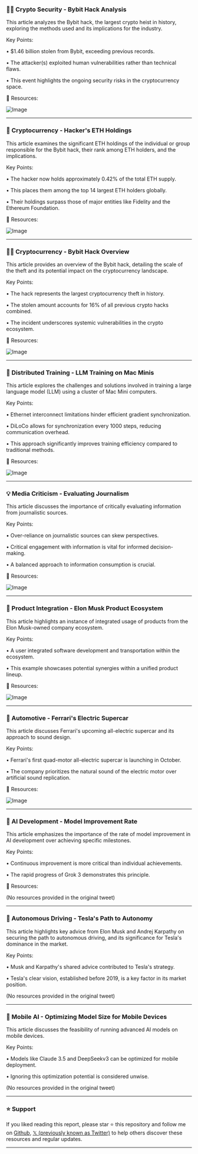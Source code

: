 ### 🦹‍♂️ Crypto Security - Bybit Hack Analysis

This article analyzes the Bybit hack, the largest crypto heist in history, exploring the methods used and its implications for the industry.

Key Points:

• $1.46 billion stolen from Bybit, exceeding previous records.


• The attacker(s) exploited human vulnerabilities rather than technical flaws.


• This event highlights the ongoing security risks in the cryptocurrency space.



🔗 Resources:

![Image](https://pbs.twimg.com/media/GkWPi1RXUAAp3j3?format=jpg&name=small)


---

### 🤖 Cryptocurrency - Hacker's ETH Holdings

This article examines the significant ETH holdings of the individual or group responsible for the Bybit hack, their rank among ETH holders, and the implications.

Key Points:

• The hacker now holds approximately 0.42% of the total ETH supply.


• This places them among the top 14 largest ETH holders globally.


• Their holdings surpass those of major entities like Fidelity and the Ethereum Foundation.



🔗 Resources:

![Image](https://pbs.twimg.com/media/GkVbGJTXgAA9oVu?format=jpg&name=small)


---

### 🦹‍♂️ Cryptocurrency - Bybit Hack Overview

This article provides an overview of the Bybit hack, detailing the scale of the theft and its potential impact on the cryptocurrency landscape.

Key Points:

• The hack represents the largest cryptocurrency theft in history.


• The stolen amount accounts for 16% of all previous crypto hacks combined.


• The incident underscores systemic vulnerabilities in the crypto ecosystem.


🔗 Resources:

![Image](https://pbs.twimg.com/media/GkVNpQJWMAEcINl?format=jpg&name=small)


---

### 🤖 Distributed Training - LLM Training on Mac Minis

This article explores the challenges and solutions involved in training a large language model (LLM) using a cluster of Mac Mini computers.


Key Points:

• Ethernet interconnect limitations hinder efficient gradient synchronization.


• DiLoCo allows for synchronization every 1000 steps, reducing communication overhead.


• This approach significantly improves training efficiency compared to traditional methods.


🔗 Resources:

![Image](https://pbs.twimg.com/media/GkVWJEnWQAAZQVb?format=jpg&name=small)


---

### 💡 Media Criticism - Evaluating Journalism

This article discusses the importance of critically evaluating information from journalistic sources.

Key Points:

•  Over-reliance on journalistic sources can skew perspectives.


• Critical engagement with information is vital for informed decision-making.


•  A balanced approach to information consumption is crucial.



🔗 Resources:

![Image](https://pbs.twimg.com/amplify_video_thumb/1892622954598465537/img/D_be7nnQCfVIxYJG.jpg)


---

### 🚀 Product Integration - Elon Musk Product Ecosystem

This article highlights an instance of integrated usage of products from the Elon Musk-owned company ecosystem.

Key Points:

• A user integrated software development and transportation within the ecosystem.


•  This example showcases potential synergies within a unified product lineup.



🔗 Resources:

![Image](https://pbs.twimg.com/media/GkWnqFWWEAAGp1r?format=jpg&name=small)


---

### 🚀 Automotive - Ferrari's Electric Supercar

This article discusses Ferrari's upcoming all-electric supercar and its approach to sound design.

Key Points:

• Ferrari's first quad-motor all-electric supercar is launching in October.


• The company prioritizes the natural sound of the electric motor over artificial sound replication.



🔗 Resources:

![Image](https://pbs.twimg.com/media/GkU7vLBW8AAaHPV?format=jpg&name=small)


---

### 🤖 AI Development - Model Improvement Rate

This article emphasizes the importance of the rate of model improvement in AI development over achieving specific milestones.

Key Points:

• Continuous improvement is more critical than individual achievements.


•  The rapid progress of Grok 3 demonstrates this principle.


🔗 Resources:

(No resources provided in the original tweet)


---

### 🤖 Autonomous Driving - Tesla's Path to Autonomy

This article highlights key advice from Elon Musk and Andrej Karpathy on securing the path to autonomous driving, and its significance for Tesla's dominance in the market.

Key Points:

•  Musk and Karpathy's shared advice contributed to Tesla's strategy.


• Tesla's clear vision, established before 2019, is a key factor in its market position.



(No resources provided in the original tweet)


---

### 🤖 Mobile AI - Optimizing Model Size for Mobile Devices

This article discusses the feasibility of running advanced AI models on mobile devices.

Key Points:

•  Models like Claude 3.5 and DeepSeekv3 can be optimized for mobile deployment.


•  Ignoring this optimization potential is considered unwise.


(No resources provided in the original tweet)


---

### ⭐️ Support

If you liked reading this report, please star ⭐️ this repository and follow me on [Github](https://github.com/Drix10), [𝕏 (previously known as Twitter)](https://x.com/DRIX_10_) to help others discover these resources and regular updates.

---